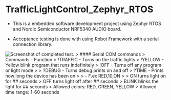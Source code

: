 # TrafficLightControl_Zephyr_RTOS

* This is a embedded software development project using Zephyr RTOS and Nordic Semiconductor NRF5340 AUDIO board.  
  
* Acceptance testing is done with using Robot Framework with a serial connection library.
<img src="/documents_and_test_results/Robot_Framework_SS.png" alt="Screenshot of completed test."/>
> #### Serial COM commands  
> Commands - Function  
> !TRAFFIC - Turns on the traffic lights  
> !YELLOW - Yellow blink program that runs indefinitely  
> !OFF - Turns off any program or light mode  
>   
> ?DEBUG - Turns debug prints on and off  
> ?TIME - Prints how long the device has been on  
>   
> <COLOR,SECONDS,ON/OFF/BLINK> - F.ex RED,10,ON  
> 
> ON turns light on for ## seconds  
> OFF turns light off after ## seconds       
> BLINK blinks the light for ## seconds  
> Allowed colors: RED, GREEN, YELLOW  
> Allowed time range: 1-60 seconds  
